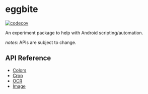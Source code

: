 # eggbite

[![codecov](https://codecov.io/gh/arkjxu/eggbite/branch/main/graph/badge.svg?token=OGIH18EW43)](https://codecov.io/gh/arkjxu/eggbite)

An experiment package to help with Android scripting/automation.

_notes:_ APIs are subject to change.

## API Reference

* [Colors](/doc/api/color.md)
* [Crop](/doc/api/crop.md)
* [OCR](/doc/api/ocr.md)
* [Image](/doc/api/image.md)
